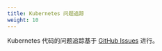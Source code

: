 ```yaml
---
title: Kubernetes 问题追踪
weight: 10
---
```


<!--
---
title: Kubernetes Issue Tracker
weight: 10
---
-->

<!--
Work on Kubernetes code is tracked using [GitHub Issues](https://github.com/kubernetes/kubernetes/issues/).
-->
Kubernetes 代码的问题追踪基于 [GitHub Issues](https://github.com/kubernetes/kubernetes/issues/) 进行。
